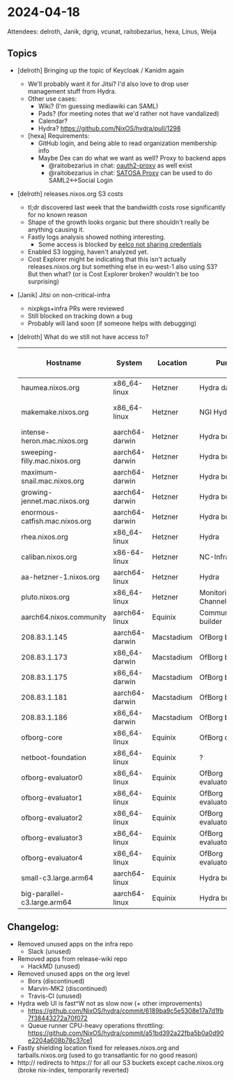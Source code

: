 # 2024-04-18

Attendees: delroth, Janik, dgrig, vcunat, raitobezarius, hexa, Linus, Weija

## Topics

- [delroth] Bringing up the topic of Keycloak / Kanidm again
  - We'll probably want it for Jitsi? I'd also love to drop user management
    stuff from Hydra.
  - Other use cases:
    - Wiki? (I'm guessing mediawiki can SAML)
    - Pads? (for meeting notes that we'd rather not have vandalized)
    - Calendar?
    - Hydra? https://github.com/NixOS/hydra/pull/1298
  - [hexa] Requirements:
    - GitHub login, and being able to read organization membership info
    - Maybe Dex can do what we want as well? Proxy to backend apps
      - @raitobezarius in chat:
        [oauth2-proxy](https://oauth2-proxy.github.io/oauth2-proxy/configuration/providers/github/)
        as well exist
      - @raitobezarius in chat:
        [SATOSA Proxy](https://github.com/IdentityPython/SATOSA) can be used to
        do SAML2<->Social Login

- [delroth] releases.nixos.org S3 costs
  - tl;dr discovered last week that the bandwidth costs rose significantly for
    no known reason
  - Shape of the growth looks organic but there shouldn't really be anything
    causing it.
  - Fastly logs analysis showed nothing interesting.
    - Some access is blocked by
      [eelco not sharing credentials](https://github.com/NixOS/infra/pull/388#discussion_r1545856527)
  - Enabled S3 logging, haven't analyzed yet.
  - Cost Explorer might be indicating that this isn't actually
    releases.nixos.org but something else in eu-west-1 also using S3? But then
    what? (or is Cost Explorer broken? wouldn't be too surprising)

- [Janik] Jitsi on non-critical-infra
  - nixpkgs+infra PRs were reviewed
  - Still blocked on tracking down a bug
  - Probably will land soon (if someone helps with debugging)

- [delroth] What do we still not have access to?

  | Hostname                       | System         | Location   | Purpose                     | Access <br>infra-build | Access <br>infra | Comment                                   |
  | ------------------------------ | -------------- | ---------- | --------------------------- | ---------------------- | ---------------- | ----------------------------------------- |
  | haumea.nixos.org               | x86_64-linux   | Hetzner    | Hydra database              | have                   | \-               |                                           |
  | makemake.nixos.org             | x86_64-linux   | Hetzner    | NGI Hydra                   | \-                     | \-               | via https://github.com/ngi-nix/ngi0-infra |
  | intense-heron.mac.nixos.org    | aarch64-darwin | Hetzner    | Hydra builder               | want                   | \-               |                                           |
  | sweeping-filly.mac.nixos.org   | aarch64-darwin | Hetzner    | Hydra builder               | want                   | \-               |                                           |
  | maximum-snail.mac.nixos.org    | aarch64-darwin | Hetzner    | Hydra builder               | want                   | \-               |                                           |
  | growing-jennet.mac.nixos.org   | aarch64-darwin | Hetzner    | Hydra builder               | want                   | \-               |                                           |
  | enormous-catfish.mac.nixos.org | aarch64-darwin | Hetzner    | Hydra builder               | want                   | \-               |                                           |
  | rhea.nixos.org                 | x86_64-linux   | Hetzner    | Hydra                       | have                   | \-               |                                           |
  | caliban.nixos.org              | x86-64-linux   | Hetzner    | NC-Infra                    | have                   | x                |                                           |
  | aa-hetzner-1.nixos.org         | aarch64-linux  | Hetzner    | Hydra                       | have                   | \-               | config import infra repo todo             |
  | pluto.nixos.org                | x86_64-linux   | Hetzner    | Monitoring, Channel-Scripts | have                   | \-               |                                           |
  | aarch64.nixos.community        | aarch64-linux  | Equinix    | Community/ofborg builder    | \-                     | \-               | on demand                                 |
  | 208.83.1.145                   | aarch64-darwin | Macstadium | OfBorg builder              | want                   | \-               |                                           |
  | 208.83.1.173                   | x86_64-darwin  | Macstadium | OfBorg builder              | want                   | \-               |                                           |
  | 208.83.1.175                   | x86_64-darwin  | Macstadium | OfBorg builder              | want                   | \-               |                                           |
  | 208.83.1.181                   | aarch64-darwin | Macstadium | OfBorg builder              | want                   | \-               |                                           |
  | 208.83.1.186                   | x86_64-darwin  | Macstadium | OfBorg builder              | want                   | \-               |                                           |
  | ofborg-core                    | x86_64-linux   | Equinix    | OfBorg controller           | want                   | \-               | on demand                                 |
  | netboot-foundation             | x86_64-linux   | Equinix    | ?                           | \-                     | \-               | on demand                                 |
  | ofborg-evaluator0              | x86_64-linux   | Equinix    | OfBorg evaluator/builder    | want                   |                  | on demand                                 |
  | ofborg-evaluator1              | x86_64-linux   | Equinix    | OfBorg evaluator/builder    | want                   |                  | on demand                                 |
  | ofborg-evaluator2              | x86_64-linux   | Equinix    | OfBorg evaluator/builder    | want                   |                  | on demand                                 |
  | ofborg-evaluator3              | x86_64-linux   | Equinix    | OfBorg evaluator/builder    | want                   |                  | on demand                                 |
  | ofborg-evaluator4              | x86_64-linux   | Equinix    | OfBorg evaluator/builder    | want                   |                  | on demand                                 |
  | small-c3.large.arm64           | aarch64-linux  | Equinix    | Hydra builder               | have                   | \-               | on demand                                 |
  | big-parallel-c3.large.arm64    | aarch64-linux  | Equinix    | Hydra builder               | have                   | \-               | on demand                                 |

## Changelog:

- Removed unused apps on the infra repo
  - Slack (unused)
- Removed apps from release-wiki repo
  - HackMD (unused)
- Removed unused apps on the org level
  - Bors (discontinued)
  - Marvin-MK2 (discontinued)
  - Travis-CI (unused)
- Hydra web UI is fast^W not as slow now (+ other improvements)
  - https://github.com/NixOS/hydra/commit/6189ba9c5e5308e17a7d1fb7f38443272a70f072
  - Queue runner CPU-heavy operations throttling:
    https://github.com/NixOS/hydra/commit/a51bd392a22fba5b0a0d90e2204a608b78c37ce1
- Fastly shielding location fixed for releases.nixos.org and tarballs.nixos.org
  (used to go transatlantic for no good reason)
- http:// redirects to https:// for all our S3 buckets except cache.nixos.org
  (broke nix-index, temporarily reverted)
